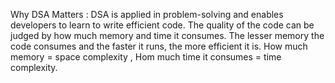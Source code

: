 Why DSA Matters :
  DSA is applied in problem-solving and enables developers to learn to write efficient code. The quality of the code can be judged by how much memory and     time it consumes. The lesser memory the code consumes and the faster it runs, the more efficient it is. How much memory = space complexity , Hom much       time it consumes = time complexity.

